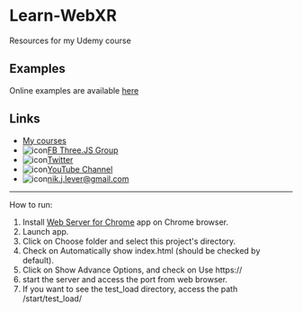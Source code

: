 # Learn-WebXR
Resources for my Udemy course

## Examples
Online examples are available [here](https://niksgames.com/webxr/)

## Links
- [My courses](http://niklever.com/courses)
- ![icon](assets/facebook.png)[FB Three.JS Group](https://www.facebook.com/groups/nikthreejs)
- ![icon](assets/twitter.png)[Twitter](https://twitter.com/NikLever)
- ![icon](assets/youtube.png)[YouTube Channel](https://youtube.com/c/NikLever)
- ![icon](assets/mail.png)[nik.j.lever@gmail.com](mailto:nik.j.lever@gmail.com)

---

How to run:
1. Install [Web Server for  Chrome](https://chrome.google.com/webstore/detail/web-server-for-chrome/ofhbbkphhbklhfoeikjpcbhemlocgigb) app on Chrome browser.
2. Launch app.
3. Click on Choose folder and select this project's directory.
4. Check on Automatically show index.html (should be checked by default).
5. Click on Show Advance Options, and check on Use https://
6. start the server and access the port from web browser.
7. If you want to see the test_load directory, access the path /start/test_load/
